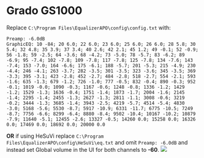 # Grado GS1000
Replace `C:\Program Files\EqualizerAPO\config\config.txt` with:
```
Preamp: -6.0dB
GraphicEQ: 10 -84; 20 6.0; 22 6.0; 23 6.0; 25 6.0; 26 6.0; 28 5.8; 30 5.4; 32 4.8; 35 3.9; 37 3.4; 40 2.6; 42 2.1; 45 1.2; 49 -0.1; 52 -0.9; 56 -1.8; 59 -2.5; 64 -3.6; 68 -4.2; 73 -5.0; 78 -5.7; 83 -6.2; 89 -6.9; 95 -7.4; 102 -7.8; 109 -7.8; 117 -7.8; 125 -7.8; 134 -7.6; 143 -7.4; 153 -7.0; 164 -6.6; 175 -6.1; 188 -5.7; 201 -5.3; 215 -4.9; 230 -4.4; 246 -4.1; 263 -3.7; 282 -3.5; 301 -3.5; 323 -3.6; 345 -3.5; 369 -3.3; 395 -3.1; 423 -2.8; 452 -2.7; 484 -2.8; 518 -2.7; 554 -2.1; 593 -1.6; 635 -1.3; 679 -1.2; 726 -1.0; 777 -0.5; 832 -0.4; 890 -0.3; 952 -0.1; 1019 -0.0; 1090 -0.3; 1167 -0.6; 1248 -0.8; 1336 -1.2; 1429 -1.2; 1529 -1.3; 1636 -0.4; 1751 -1.4; 1873 -1.7; 2004 -1.6; 2145 -1.4; 2295 -1.4; 2455 -1.3; 2627 -1.3; 2811 -1.1; 3008 -0.6; 3219 -0.2; 3444 -1.3; 3685 -1.4; 3943 -2.5; 4219 -5.7; 4514 -5.4; 4830 -3.0; 5168 -5.6; 5530 -8.7; 5917 -10.9; 6331 -11.7; 6775 -10.5; 7249 -8.7; 7756 -6.6; 8299 -6.4; 8880 -8.4; 9502 -10.4; 10167 -10.2; 10879 -7.9; 11640 -5.1; 12455 -2.6; 13327 -0.5; 14260 0.0; 15258 0.0; 16326 0.0; 17469 0.0; 18692 0.0; 20000 0.0
```
**OR** if using HeSuVi replace `C:\Program Files\EqualizerAPO\config\HeSuVi\eq.txt` and omit `Preamp: -6.0dB` and instead set Global volume in the UI for both channels to **-60**.
![](https://raw.githubusercontent.com/jaakkopasanen/AutoEq/master/results/Innerfidelity%202017/innerfidelity/onear/Grado%20GS1000/Grado%20GS1000.png)